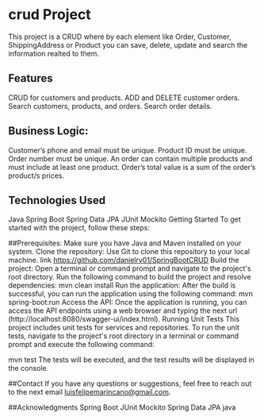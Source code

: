 # crud Project
This project is a CRUD where by each element like Order, Customer, ShippingAddress or Product you can save, delete, update and search the information realted to them.

## Features
CRUD for customers and products.
ADD and DELETE customer orders.
Search customers, products, and orders.
Search order details.

## Business Logic:
Customer’s phone and email must be unique.
Product ID must be unique.
Order number must be unique.
An order can contain multiple products and must include at least one product.
Order’s total value is a sum of the order’s product/s prices.

## Technologies Used
Java
Spring Boot
Spring Data JPA
JUnit
Mockito
Getting Started
To get started with the project, follow these steps:

##Prerequisites:
Make sure you have Java and Maven installed on your system.
Clone the repository: Use Git to clone this repository to your local machine. link https://github.com/danielrv01/SpringBootCRUD
Build the project: Open a terminal or command prompt and navigate to the project's root directory. Run the following command to build the project and resolve dependencies:
mvn clean install
Run the application: After the build is successful, you can run the application using the following command:
mvn spring-boot:run
Access the API: Once the application is running, you can access the API endpoints using a web browser and typing the next url (http://localhost:8080/swagger-ui/index.html).
Running Unit Tests
This project includes unit tests for services and repositories. To run the unit tests, navigate to the project's root directory in a terminal or command prompt and execute the following command:

mvn test
The tests will be executed, and the test results will be displayed in the console.

##Contact
If you have any questions or suggestions, feel free to reach out to the next email luisfelipemarincano@gmail.com.

##Acknowledgments
Spring Boot
JUnit
Mockito
Spring Data JPA
java

